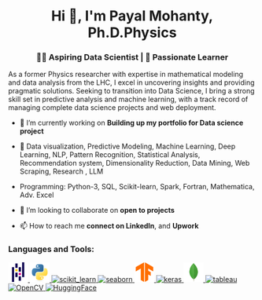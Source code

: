 <h1 align="center">Hi 👋, I'm Payal Mohanty, Ph.D.Physics</h1>
<h3 align="center">👨‍💻 Aspiring Data Scientist | 🌱 Passionate Learner</h3>
As a former Physics researcher with expertise in mathematical modeling and data analysis from the LHC, I excel in uncovering insights and providing pragmatic solutions. Seeking to transition into Data Science, I bring a strong skill set in predictive analysis and machine learning, with a track record of managing complete data science projects and web deployment.

- 🔭 I’m currently working on **Building up my portfolio for Data science project**

- 🌱 Data visualization, Predictive Modeling, Machine Learning, Deep Learning, NLP, Pattern Recognition, Statistical Analysis, Recommendation system, Dimensionality Reduction, Data Mining, Web Scraping, Research , LLM
- Programming: Python-3, SQL, Scikit-learn, Spark, Fortran, Mathematica, Adv. Excel

- 👯 I’m looking to collaborate on **open to projects**

- 📫 How to reach me **connect on LinkedIn**, and **Upwork**

<h3 align="left">Languages and Tools:</h3>
<p align="left"> 
  <a href="https://pandas.pydata.org/" target="_blank" rel="noreferrer">
    <img src="https://raw.githubusercontent.com/devicons/devicon/2ae2a900d2f041da66e950e4d48052658d850630/icons/pandas/pandas-original.svg" alt="pandas" width="40" height="40"/>
  </a> 
  <a href="https://www.python.org" target="_blank" rel="noreferrer">
    <img src="https://raw.githubusercontent.com/devicons/devicon/master/icons/python/python-original.svg" alt="python" width="40" height="40"/>
  </a> 
  <a href="https://scikit-learn.org/" target="_blank" rel="noreferrer">
    <img src="https://upload.wikimedia.org/wikipedia/commons/0/05/Scikit_learn_logo_small.svg" alt="scikit_learn" width="40" height="40"/>
  </a> 
  <a href="https://seaborn.pydata.org/" target="_blank" rel="noreferrer">
    <img src="https://seaborn.pydata.org/_images/logo-mark-lightbg.svg" alt="seaborn" width="40" height="40"/>
  </a>
  <a href="https://www.tensorflow.org/" target="_blank" rel="noreferrer">
    <img src="https://raw.githubusercontent.com/devicons/devicon/master/icons/tensorflow/tensorflow-original.svg" alt="tensorflow" width="40" height="40"/>
  </a>
  <a href="https://keras.io/" target="_blank" rel="noreferrer">
    <img src="https://via.placeholder.com/40x40" alt="keras" width="40" height="40"/>
</a>
    <a href="https://www.mongodb.com/" target="_blank" rel="noreferrer">
    <img src="https://raw.githubusercontent.com/devicons/devicon/master/icons/mongodb/mongodb-original.svg" alt="mongodb" width="40" height="40"/>
  </a>
  <a href="https://www.tableau.com/" target="_blank" rel="noreferrer">
    <img src="https://www.tableau.com/sites/default/files/pages/tableaulogo_highres.png" alt="tableau" width="40" height="40"/>
  </a>
  <a href="https://www.https://opencv.org//" target="_blank" rel="noreferrer">
    <img src="https://raw.githubusercontent.com/wiki/opencv/opencv/logo/OpenCV_logo_no_text.png" alt="OpenCV" width="40" height="40"/>
  </a>

 <a href="https://https://huggingface.co///" target="_blank" rel="noreferrer">
    <img src= "https://cdn-lfs.huggingface.co/repos/96/a2/96a2c8468c1546e660ac2609e49404b8588fcf5a748761fa72c154b2836b4c83/9cf16f4f32604eaf76dabbdf47701eea5a768ebcc7296acc1d1758181f71db73?response-content-disposition=inline%3B+filename*%3DUTF-8%27%27hf-logo.png%3B+filename%3D%22hf-logo.png%22%3B&response-content-type=image%2Fpng&Expires=1717685534&Policy=eyJTdGF0ZW1lbnQiOlt7IkNvbmRpdGlvbiI6eyJEYXRlTGVzc1RoYW4iOnsiQVdTOkVwb2NoVGltZSI6MTcxNzY4NTUzNH19LCJSZXNvdXJjZSI6Imh0dHBzOi8vY2RuLWxmcy5odWdnaW5nZmFjZS5jby9yZXBvcy85Ni9hMi85NmEyYzg0NjhjMTU0NmU2NjBhYzI2MDllNDk0MDRiODU4OGZjZjVhNzQ4NzYxZmE3MmMxNTRiMjgzNmI0YzgzLzljZjE2ZjRmMzI2MDRlYWY3NmRhYmJkZjQ3NzAxZWVhNWE3NjhlYmNjNzI5NmFjYzFkMTc1ODE4MWY3MWRiNzM%7EcmVzcG9uc2UtY29udGVudC1kaXNwb3NpdGlvbj0qJnJlc3BvbnNlLWNvbnRlbnQtdHlwZT0qIn1dfQ__&Signature=Tzg%7E8fmVcpmf6PVxv9-SexVY25k6ws9HXuH3r43Z%7Ersky7fX9Nss-Qbjp2fLsY0SfgAVAmYp5KS-PrwnXecn78Au7PSeTwzt1y9fmr7gIoGHl7HjRjhLGAFiJTwZhHhrESw6woOyoEXdgCTHfCWN0V8XVkl2JIWfqJFeqKtYaN2gLjZPhBIXKFOGbsnNp1wuXXRM3OAMPFFa3q4P3LJSSDb8nxbE8AoQH5cz4xRMN7q4uoUE4Y-xsX8cPKTdQ1Tn0CZZDs6qV49X3ujE76ieheAUVXbiOFUx0HTpzqOP%7EJAa7T%7EI88ax2H1Nb6MguSpvasRUMqGR8wGWftIGQQjHNw__&Key-Pair-Id=KVTP0A1DKRTAX" alt ="HuggingFace"  width="40" height="40"/>
  </a>

</p>



